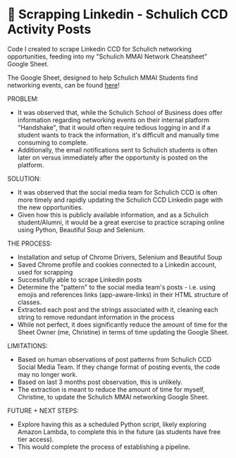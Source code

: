 # 👔 Scrapping Linkedin - Schulich CCD Activity Posts

Code I created to scrape Linkedin CCD for Schulich networking opportunities, feeding into my "Schulich MMAI Network Cheatsheet" Google Sheet.

The Google Sheet, designed to help Schulich MMAI Students find networking events, can be found [here](bit.ly/mmai_networking)!

PROBLEM:

- It was observed that, while the Schulich School of Business does offer information regarding networking events on their internal platform "Handshake", that it would often require tedious logging in and if a student wants to track the information, it's difficult and manually time consuming to complete.
- Additionally, the email notifications sent to Schulich students is often later on versus immediately after the opportunity is posted on the platform.

SOLUTION:

- It was observed that the social media team for Schulich CCD is often more timely and rapidly updating the Schulich CCD Linkedin page with the new opportunities.
- Given how this is publicly available information, and as a Schulich student/Alumni, it would be a great exercise to practice scraping online using Python, Beautiful Soup and Selenium.

THE PROCESS:

- Installation and setup of Chrome Drivers, Selenium and Beautiful Soup
- Saved Chrome profile and cookies connected to a Linkedin account, used for scrapping
- Successfully able to scrape Linkedin posts
- Determine the "pattern" to the social media team's posts - i.e. using emojis and references links (app-aware-links) in their HTML structure of classes.
- Extracted each post and the strings associated with it, cleaning each string to remove redundant information in the process
- While not perfect, it does significantly reduce the amount of time for the Sheet Owner (me, Christine) in terms of time updating the Google Sheet.

LIMITATIONS:

- Based on human observations of post patterns from Schulich CCD Social Media Team. If they change format of posting events, the code may no longer work.
- Based on last 3 months post observation, this is unlikely.
- The extraction is meant to reduce the amount of time for myself, Christine, to update the Schulich MMAI networking Google Sheet.

FUTURE + NEXT STEPS:

- Explore having this as a scheduled Python script, likely exploring Amazon Lambda, to complete this in the future (as students have free tier access).
- This would complete the process of establishing a pipeline.
